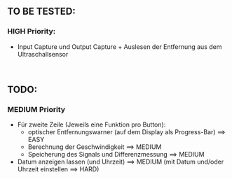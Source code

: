 ## TO BE TESTED:
### HIGH Priority:
- Input Capture und Output Capture + Auslesen der Entfernung aus dem Ultraschallsensor
<br>

## TODO:
### MEDIUM Priority
- Für zweite Zeile (Jeweils eine Funktion pro Button):
  - optischer Entfernungswarner (auf dem Display als Progress-Bar)  ==> EASY
  - Berechnung der Geschwindigkeit  ==> MEDIUM
  - Speicherung des Signals und Differenzmessung ==> MEDIUM
- Datum anzeigen lassen (und Uhrzeit) ==> MEDIUM (mit Datum und/oder Uhrzeit einstellen ==> HARD) 
<br>
